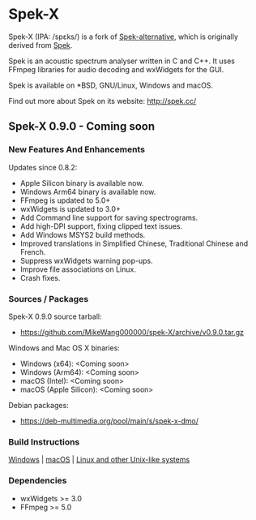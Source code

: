 # Spek-X
Spek-X (IPA: /spɛks/) is a fork of [Spek-alternative](https://github.com/MikeWang000000/spek-X), which is originally derived from [Spek](https://github.com/alexkay/spek).

Spek is an acoustic spectrum analyser written in C and C++. It uses FFmpeg
libraries for audio decoding and wxWidgets for the GUI.

Spek is available on *BSD, GNU/Linux, Windows and macOS.

Find out more about Spek on its website: <http://spek.cc/>

## Spek-X 0.9.0 - Coming soon

### New Features And Enhancements

Updates since 0.8.2:
 * Apple Silicon binary is available now.
 * Windows Arm64 binary is available now.
 * FFmpeg is updated to 5.0+
 * wxWidgets is updated to 3.0+
 * Add Command line support for saving spectrograms.
 * Add high-DPI support, fixing clipped text issues. 
 * Add Windows MSYS2 build methods.
 * Improved translations in Simplified Chinese, Traditional Chinese and French.
 * Suppress wxWidgets warning pop-ups.
 * Improve file associations on Linux.
 * Crash fixes.

### Sources / Packages

Spek-X 0.9.0 source tarball:

 * <https://github.com/MikeWang000000/spek-X/archive/v0.9.0.tar.gz>

Windows and Mac OS X binaries:

 * Windows (x64): \<Coming soon\>
 * Windows (Arm64): \<Coming soon\>
 * macOS (Intel): \<Coming soon\>
 * macOS (Apple Silicon): \<Coming soon\>

Debian packages:
 * <https://deb-multimedia.org/pool/main/s/spek-x-dmo/>

### Build Instructions
[Windows](./dist/win/README.md) | [macOS](./dist/osx/README.md) | [Linux and other Unix-like systems](./INSTALL.md)

### Dependencies

 * wxWidgets >= 3.0
 * FFmpeg >= 5.0
